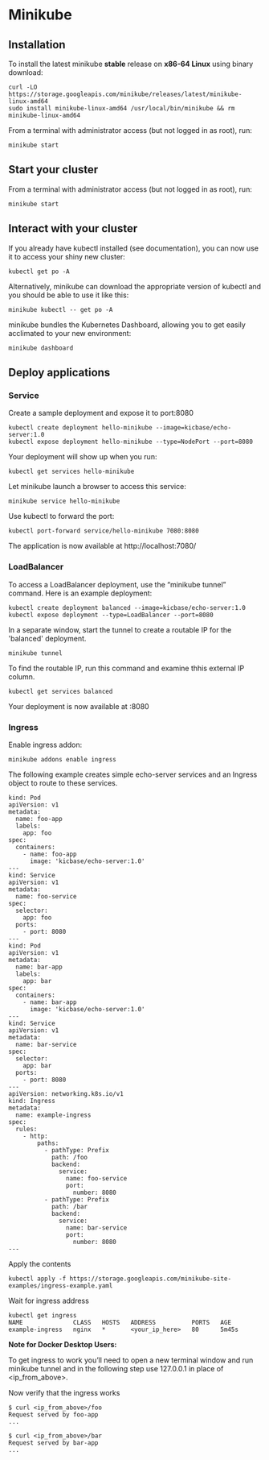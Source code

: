 # Minikube

## Installation

To install the latest minikube **stable** release on **x86-64 Linux** using binary download:
~~~
curl -LO https://storage.googleapis.com/minikube/releases/latest/minikube-linux-amd64
sudo install minikube-linux-amd64 /usr/local/bin/minikube && rm minikube-linux-amd64
~~~

From a terminal with administrator access (but not logged in as root), run:
~~~
minikube start
~~~

## Start your cluster

From a terminal with administrator access (but not logged in as root), run:

~~~
minikube start
~~~

## Interact with your cluster

If you already have kubectl installed (see documentation), you can now use it to access your shiny new cluster:

~~~
kubectl get po -A
~~~

Alternatively, minikube can download the appropriate version of kubectl and you should be able to use it like this:

~~~
minikube kubectl -- get po -A
~~~

minikube bundles the Kubernetes Dashboard, allowing you to get easily acclimated to your new environment:

~~~
minikube dashboard
~~~

## Deploy applications

### Service

Create a sample deployment and expose it to port:8080

~~~
kubectl create deployment hello-minikube --image=kicbase/echo-server:1.0
kubectl expose deployment hello-minikube --type=NodePort --port=8080
~~~

Your deployment will show up when you run:

~~~
kubectl get services hello-minikube
~~~

Let minikube launch a browser to access this service:

~~~
minikube service hello-minikube
~~~

Use kubectl to forward the port:

~~~
kubectl port-forward service/hello-minikube 7080:8080
~~~

The application is now available at http://localhost:7080/

### LoadBalancer

To access a LoadBalancer deployment, use the “minikube tunnel” command. Here is an example deployment:

~~~
kubectl create deployment balanced --image=kicbase/echo-server:1.0
kubectl expose deployment --type=LoadBalancer --port=8080
~~~

In a separate window, start the tunnel to create a routable IP for the 'balanced' deployment.

~~~
minikube tunnel
~~~

To find the routable IP, run this command and examine thhis external IP column.

~~~
kubectl get services balanced
~~~

Your deployment is now available at <EXTERNAL-IP>:8080

### Ingress

Enable ingress addon:

~~~
minikube addons enable ingress
~~~

The following example creates simple echo-server services and an Ingress object to route to these services.

~~~
kind: Pod
apiVersion: v1
metadata:
  name: foo-app
  labels:
    app: foo
spec:
  containers:
    - name: foo-app
      image: 'kicbase/echo-server:1.0'
---
kind: Service
apiVersion: v1
metadata:
  name: foo-service
spec:
  selector:
    app: foo
  ports:
    - port: 8080
---
kind: Pod
apiVersion: v1
metadata:
  name: bar-app
  labels:
    app: bar
spec:
  containers:
    - name: bar-app
      image: 'kicbase/echo-server:1.0'
---
kind: Service
apiVersion: v1
metadata:
  name: bar-service
spec:
  selector:
    app: bar
  ports:
    - port: 8080
---
apiVersion: networking.k8s.io/v1
kind: Ingress
metadata:
  name: example-ingress
spec:
  rules:
    - http:
        paths:
          - pathType: Prefix
            path: /foo
            backend:
              service:
                name: foo-service
                port:
                  number: 8080
          - pathType: Prefix
            path: /bar
            backend:
              service:
                name: bar-service
                port:
                  number: 8080
---
~~~

Apply the contents

~~~
kubectl apply -f https://storage.googleapis.com/minikube-site-examples/ingress-example.yaml
~~~

Wait for ingress address

~~~
kubectl get ingress
NAME              CLASS   HOSTS   ADDRESS          PORTS   AGE
example-ingress   nginx   *       <your_ip_here>   80      5m45s
~~~

**Note for Docker Desktop Users:**

To get ingress to work you’ll need to open a new terminal window and run minikube tunnel and in the following step use 127.0.0.1 in place of <ip_from_above>.

Now verify that the ingress works

~~~
$ curl <ip_from_above>/foo
Request served by foo-app
...

$ curl <ip_from_above>/bar
Request served by bar-app
...
~~~

